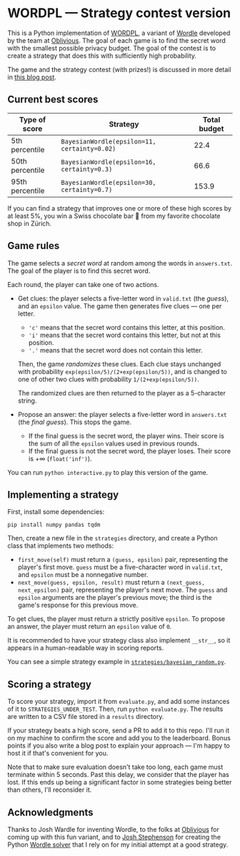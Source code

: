 # WORDPL — Strategy contest version

This is a Python implementation of
[WORDPL](https://www.oblivious.com/games/wordpl), a variant of
[Wordle](https://www.nytimes.com/games/wordle/index.html) developed by the team
at [Oblivious](https://www.oblivious.com/). The goal of each game is to find the
secret word with the smallest possible privacy budget. The goal of the contest
is to create a strategy that does this with sufficiently high probability.

The game and the strategy contest (with prizes!) is discussed in more detail in
[this blog post](https://desfontain.es/blog/wordpl.html).

## Current best scores

| Type of score   | Strategy                                     | Total budget |
| --------------- | -------------------------------------------- | ------------ |
| 5th percentile  | `BayesianWordle(epsilon=11, certainty=0.02)` | 22.4         |
| 50th percentile | `BayesianWordle(epsilon=16, certainty=0.3)`  | 66.6         |
| 95th percentile | `BayesianWordle(epsilon=30, certainty=0.7)`  | 153.9        |

If you can find a strategy that improves one or more of these high scores by at
least 5%, you win a Swiss chocolate bar 🍫 from my favorite chocolate shop in
Zürich.

## Game rules

The game selects a *secret word* at random among the words in `answers.txt`. The
goal of the player is to find this secret word.

Each round, the player can take one of two actions.

- Get clues: the player selects a five-letter word in `valid.txt` (the *guess*),
  and an `epsilon` value. The game then generates five clues — one per letter.

  - `'c'` means that the secret word contains this letter, at this position.
  - `'i'` means that the secret word contains this letter, but not at this
    position.
  - `'.'` means that the secret word does not contain this letter.

  Then, the game *randomizes* these clues. Each clue stays unchanged with
  probability `exp(epsilon/5)/(2+exp(epsilon/5))`, and is changed to one of
  other two clues with probability `1/(2+exp(epsilon/5))`.

  The randomized clues are then returned to the player as a 5-character string.

- Propose an answer: the player selects a five-letter word in `answers.txt` (the
  *final guess*). This stops the game.

  - If the final guess is the secret word, the player wins. Their score is the
    sum of all the `epsilon` values used in previous rounds.
  - If the final guess is not the secret word, the player loses. Their score is
    +∞ (`float('inf')`).

You can run `python interactive.py` to play this version of the game.

## Implementing a strategy

First, install some dependencies:

```
pip install numpy pandas tqdm
```

Then, create a new file in the `strategies` directory, and create a Python class
that implements two methods:

- `first_move(self)` must return a `(guess, epsilon)` pair, representing the
  player's first move. `guess` must be a five-character word in `valid.txt`, and
  `epsilon` must be a nonnegative number.
- `next_move(guess, epsilon, result)` must return a `(next_guess, next_epsilon)`
  pair, representing the player's next move. The `guess` and `epsilon` arguments
  are the player's previous move; the third is the game's response for this
  previous move.

To get clues, the player must return a strictly positive `epsilon`. To propose
an answer, the player must return an `epsilon` value of `0`.

It is recommended to have your strategy class also implement `__str__`, so it
appears in a human-readable way in scoring reports.

You can see a simple strategy example in
[`strategies/bayesian_random.py`](./strategies/bayesian_random.py).

## Scoring a strategy

To score your strategy, import it from `evaluate.py`, and add some instances of
it to `STRATEGIES_UNDER_TEST`. Then, run `python evaluate.py`. The results are
written to a CSV file stored in a `results` directory.

If your strategy beats a high score, send a PR to add it to this repo. I'll run
it on my machine to confirm the score and add you to the leaderboard. Bonus
points if you also write a blog post to explain your approach — I'm happy to
host it if that's convenient for you.

Note that to make sure evaluation doesn't take too long, each game must
terminate within 5 seconds. Past this delay, we consider that the player has
lost. If this ends up being a significant factor in some strategies being better
than others, I'll reconsider it.

## Acknowledgments

Thanks to Josh Wardle for inventing Wordle, to the folks at
[Oblivious](https://www.oblivious.com/) for coming up with this fun variant, and
to [Josh Stephenson](https://github.com/joshstephenson) for creating the Python
[Wordle solver](https://github.com/joshstephenson/Wordle-Solver) that I rely on
for my initial attempt at a good strategy.
